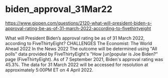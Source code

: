 # biden_approval_31Mar22
https://www.gjopen.com/questions/2120-what-will-president-biden-s-approval-rating-be-as-of-31-march-2022-according-to-fivethirtyeight

What will President Biden’s approval rating be as of 31 March 2022, according to FiveThirtyEight?
CHALLENGES
The Economist: The World Ahead 2022  In the News 2022 
The outcome will be determined using "All polls" data provided by FiveThirtyEight's "How [un]popular is Joe Biden?" page (FiveThirtyEight). As of 7 September 2021, Biden's approval rating was 45.3%. The data for 31 March 2022 will be accessed for resolution at approximately 5:00PM ET on 4 April 2022.
